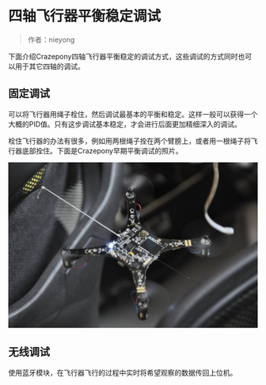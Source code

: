 
#  四轴飞行器平衡稳定调试


> 作者：nieyong

下面介绍Crazepony四轴飞行器平衡稳定的调试方式，这些调试的方式同时也可以用于其它四轴的调试。

## 固定调试

可以将飞行器用绳子栓住，然后调试最基本的平衡和稳定。这样一般可以获得一个大概的PID值。只有这步调试基本稳定，才会进行后面更加精细深入的调试。

栓住飞行器的办法有很多，例如用两根绳子拴在两个臂膀上，或者用一根绳子将飞行器底部拴住。下面是Crazepony早期平衡调试的照片。

![](/assets/img/crazepony-balance-debug.jpg)

## 无线调试

使用蓝牙模块，在飞行器飞行的过程中实时将希望观察的数据传回上位机。
